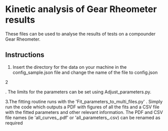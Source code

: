 Kinetic analysis of Gear Rheometer results
==========================================

These files can be used to analyse the results of tests on a compounder Gear Rheometer.

Instructions
------------



1. Insert the directory for the data on your machine in the config_sample.json file and change the name of the file to config.json

 

2

. The limits for the parameters can be set using Adjust_parameters.py.  

3.The fitting routine runs with the 'Fit_parameters_to_multi_files.py' . Simply run the code which outputs a PDF with figures of all the fits and a CSV file with the fitted parameters and other relevant information. The  PDF and CSV file names (ie 'all_curves_.pdf' or 'all_parameters_.csv) can be renamed as required  